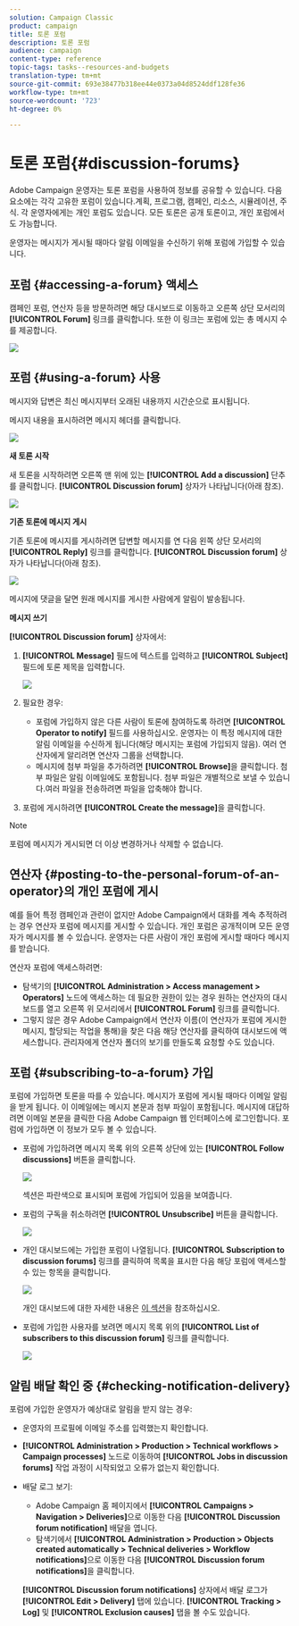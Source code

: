 ```yaml
---
solution: Campaign Classic
product: campaign
title: 토론 포럼
description: 토론 포럼
audience: campaign
content-type: reference
topic-tags: tasks--resources-and-budgets
translation-type: tm+mt
source-git-commit: 693e38477b318ee44e0373a04d8524ddf128fe36
workflow-type: tm+mt
source-wordcount: '723'
ht-degree: 0%

---
```



# 토론 포럼{#discussion-forums}

Adobe Campaign 운영자는 토론 포럼을 사용하여 정보를 공유할 수 있습니다. 다음 요소에는 각각 고유한 포럼이 있습니다.계획, 프로그램, 캠페인, 리소스, 시뮬레이션, 주식. 각 운영자에게는 개인 포럼도 있습니다. 모든 토론은 공개 토론이고, 개인 포럼에서도 가능합니다.

운영자는 메시지가 게시될 때마다 알림 이메일을 수신하기 위해 포럼에 가입할 수 있습니다.

## 포럼 {#accessing-a-forum} 액세스

캠페인 포럼, 연산자 등을 방문하려면 해당 대시보드로 이동하고 오른쪽 상단 모서리의 **[!UICONTROL Forum]** 링크를 클릭합니다. 또한 이 링크는 포럼에 있는 총 메시지 수를 제공합니다.

![](assets/mrm_forum_access_link.png)

## 포럼 {#using-a-forum} 사용

메시지와 답변은 최신 메시지부터 오래된 내용까지 시간순으로 표시됩니다.

메시지 내용을 표시하려면 메시지 헤더를 클릭합니다.

![](assets/mrm_forum_expand_msg.png)

**새 토론 시작**

새 토론을 시작하려면 오른쪽 맨 위에 있는 **[!UICONTROL Add a discussion]** 단추를 클릭합니다. **[!UICONTROL Discussion forum]** 상자가 나타납니다(아래 참조).

![](assets/mrm_forum_new_thread.png)

**기존 토론에 메시지 게시**

기존 토론에 메시지를 게시하려면 답변할 메시지를 연 다음 왼쪽 상단 모서리의 **[!UICONTROL Reply]** 링크를 클릭합니다. **[!UICONTROL Discussion forum]** 상자가 나타납니다(아래 참조).

![](assets/mrm_forum_answer_msg.png)

메시지에 댓글을 달면 원래 메시지를 게시한 사람에게 알림이 발송됩니다.

**메시지 쓰기**

**[!UICONTROL Discussion forum]** 상자에서:

1. **[!UICONTROL Message]** 필드에 텍스트를 입력하고 **[!UICONTROL Subject]** 필드에 토론 제목을 입력합니다.

   ![](assets/mrm_forum_edit_msg.png)

1. 필요한 경우:

   * 포럼에 가입하지 않은 다른 사람이 토론에 참여하도록 하려면 **[!UICONTROL Operator to notify]** 필드를 사용하십시오. 운영자는 이 특정 메시지에 대한 알림 이메일을 수신하게 됩니다(해당 메시지는 포럼에 가입되지 않음). 여러 연산자에게 알리려면 연산자 그룹을 선택합니다.
   * 메시지에 첨부 파일을 추가하려면 **[!UICONTROL Browse]**&#x200B;을 클릭합니다. 첨부 파일은 알림 이메일에도 포함됩니다. 첨부 파일은 개별적으로 보낼 수 있습니다.여러 파일을 전송하려면 파일을 압축해야 합니다.

1. 포럼에 게시하려면 **[!UICONTROL Create the message]**&#x200B;을 클릭합니다.

>[!NOTE]
>
>포럼에 메시지가 게시되면 더 이상 변경하거나 삭제할 수 없습니다.

## 연산자 {#posting-to-the-personal-forum-of-an-operator}의 개인 포럼에 게시

예를 들어 특정 캠페인과 관련이 없지만 Adobe Campaign에서 대화를 계속 추적하려는 경우 연산자 포럼에 메시지를 게시할 수 있습니다. 개인 포럼은 공개적이며 모든 운영자가 메시지를 볼 수 있습니다. 운영자는 다른 사람이 개인 포럼에 게시할 때마다 메시지를 받습니다.

연산자 포럼에 액세스하려면:

* 탐색기의 **[!UICONTROL Administration > Access management > Operators]** 노드에 액세스하는 데 필요한 권한이 있는 경우 원하는 연산자의 대시보드를 열고 오른쪽 위 모서리에서 **[!UICONTROL Forum]** 링크를 클릭합니다.
* 그렇지 않은 경우 Adobe Campaign에서 연산자 이름(이 연산자가 포럼에 게시한 메시지, 할당되는 작업을 통해)을 찾은 다음 해당 연산자를 클릭하여 대시보드에 액세스합니다. 관리자에게 연산자 폴더의 보기를 만들도록 요청할 수도 있습니다.

## 포럼 {#subscribing-to-a-forum} 가입

포럼에 가입하면 토론을 따를 수 있습니다. 메시지가 포럼에 게시될 때마다 이메일 알림을 받게 됩니다. 이 이메일에는 메시지 본문과 첨부 파일이 포함됩니다. 메시지에 대답하려면 이메일 본문을 클릭한 다음 Adobe Campaign 웹 인터페이스에 로그인합니다. 포럼에 가입하면 이 정보가 모두 볼 수 있습니다.

* 포럼에 가입하려면 메시지 목록 위의 오른쪽 상단에 있는 **[!UICONTROL Follow discussions]** 버튼을 클릭합니다.

   ![](assets/mrm_forum_subscribe.png)

   섹션은 파란색으로 표시되며 포럼에 가입되어 있음을 보여줍니다.

* 포럼의 구독을 취소하려면 **[!UICONTROL Unsubscribe]** 버튼을 클릭합니다.

   ![](assets/mrm_forum_unsubscribe.png)

* 개인 대시보드에는 가입한 포럼이 나열됩니다. **[!UICONTROL Subscription to discussion forums]** 링크를 클릭하여 목록을 표시한 다음 해당 포럼에 액세스할 수 있는 항목을 클릭합니다.

   ![](assets/platform_dashboard_operator_subscr_forums.png)

   개인 대시보드에 대한 자세한 내용은 [이 섹션](../../platform/using/access-management-operators.md)을 참조하십시오.

* 포럼에 가입한 사용자를 보려면 메시지 목록 위의 **[!UICONTROL List of subscribers to this discussion forum]** 링크를 클릭합니다.

   ![](assets/mrm_forum_subscribers.png)

## 알림 배달 확인 중 {#checking-notification-delivery}

포럼에 가입한 운영자가 예상대로 알림을 받지 않는 경우:

* 운영자의 프로필에 이메일 주소를 입력했는지 확인합니다.
* **[!UICONTROL Administration > Production > Technical workflows > Campaign processes]** 노드로 이동하여 **[!UICONTROL Jobs in discussion forums]** 작업 과정이 시작되었고 오류가 없는지 확인합니다.
* 배달 로그 보기:

   * Adobe Campaign 홈 페이지에서 **[!UICONTROL Campaigns > Navigation > Deliveries]**&#x200B;으로 이동한 다음 **[!UICONTROL Discussion forum notification]** 배달을 엽니다.
   * 탐색기에서 **[!UICONTROL Administration > Production > Objects created automatically > Technical deliveries > Workflow notifications]**&#x200B;으로 이동한 다음 **[!UICONTROL Discussion forum notifications]**&#x200B;을 클릭합니다.

   **[!UICONTROL Discussion forum notifications]** 상자에서 배달 로그가 **[!UICONTROL Edit > Delivery]** 탭에 있습니다. **[!UICONTROL Tracking > Log]** 및 **[!UICONTROL Exclusion causes]** 탭을 볼 수도 있습니다.

